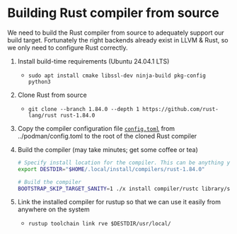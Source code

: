 # Building Rust compiler from source

We need to build the Rust compiler from source to adequately support our build target. Fortunately
the right backends already exist in LLVM & Rust, so we only need to configure Rust correctly.

1. Install build-time requirements (Ubuntu 24.04.1 LTS)
    - `sudo apt install cmake libssl-dev ninja-build pkg-config python3`
2. Clone Rust from source
    - `git clone --branch 1.84.0 --depth 1 https://github.com/rust-lang/rust rust-1.84.0`
3. Copy the compiler configuration file [`config.toml`](../podman/config.toml) from ../podman/config.toml to the root of the cloned Rust compiler
4. Build the compiler (may take minutes; get some coffee or tea)

    ```sh
    # Specify install location for the compiler. This can be anything you like.
    export DESTDIR="$HOME/.local/install/compilers/rust-1.84.0"

    # Build the compiler
    BOOTSTRAP_SKIP_TARGET_SANITY=1 ./x install compiler/rustc library/std
    ```

5. Link the installed compiler for rustup so that we can use it easily from anywhere on the system
    - `rustup toolchain link rve $DESTDIR/usr/local/`
